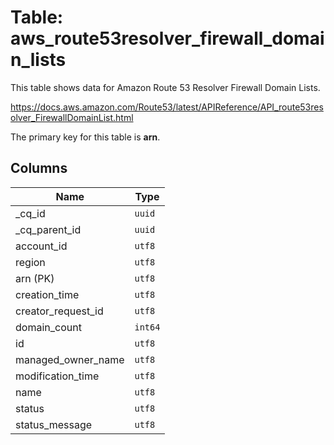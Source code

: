 # Table: aws_route53resolver_firewall_domain_lists

This table shows data for Amazon Route 53 Resolver Firewall Domain Lists.

https://docs.aws.amazon.com/Route53/latest/APIReference/API_route53resolver_FirewallDomainList.html

The primary key for this table is **arn**.

## Columns

| Name          | Type          |
| ------------- | ------------- |
|_cq_id|`uuid`|
|_cq_parent_id|`uuid`|
|account_id|`utf8`|
|region|`utf8`|
|arn (PK)|`utf8`|
|creation_time|`utf8`|
|creator_request_id|`utf8`|
|domain_count|`int64`|
|id|`utf8`|
|managed_owner_name|`utf8`|
|modification_time|`utf8`|
|name|`utf8`|
|status|`utf8`|
|status_message|`utf8`|